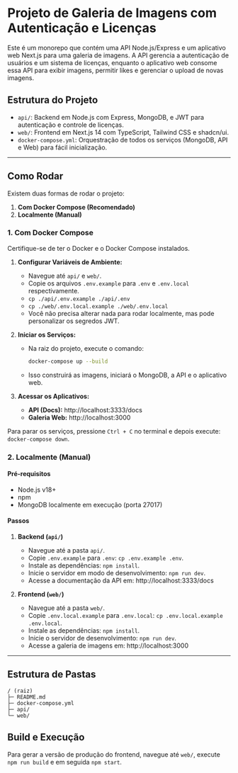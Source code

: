  
# Projeto de Galeria de Imagens com Autenticação e Licenças

Este é um monorepo que contém uma API Node.js/Express e um aplicativo web Next.js para uma galeria de imagens. A API gerencia a autenticação de usuários e um sistema de licenças, enquanto o aplicativo web consome essa API para exibir imagens, permitir likes e gerenciar o upload de novas imagens.

## Estrutura do Projeto

- `api/`: Backend em Node.js com Express, MongoDB, e JWT para autenticação e controle de licenças.
- `web/`: Frontend em Next.js 14 com TypeScript, Tailwind CSS e shadcn/ui.
- `docker-compose.yml`: Orquestração de todos os serviços (MongoDB, API e Web) para fácil inicialização.

---

## Como Rodar

Existem duas formas de rodar o projeto:

1.  **Com Docker Compose (Recomendado)**
2.  **Localmente (Manual)**

### 1. Com Docker Compose

Certifique-se de ter o Docker e o Docker Compose instalados.

1.  **Configurar Variáveis de Ambiente:**
    * Navegue até `api/` e `web/`.
    * Copie os arquivos `.env.example` para `.env` e `.env.local` respectivamente.
    * `cp ./api/.env.example ./api/.env`
    * `cp ./web/.env.local.example ./web/.env.local`
    * Você não precisa alterar nada para rodar localmente, mas pode personalizar os segredos JWT.

2.  **Iniciar os Serviços:**
    * Na raiz do projeto, execute o comando:
        ```bash
        docker-compose up --build
        ```
    * Isso construirá as imagens, iniciará o MongoDB, a API e o aplicativo web.

3.  **Acessar os Aplicativos:**
    * **API (Docs):** http://localhost:3333/docs
    * **Galeria Web:** http://localhost:3000

Para parar os serviços, pressione `Ctrl + C` no terminal e depois execute: `docker-compose down`.

### 2. Localmente (Manual)

#### Pré-requisitos

* Node.js v18+
* npm
* MongoDB localmente em execução (porta 27017)

#### Passos

1.  **Backend (`api/`)**
    * Navegue até a pasta `api/`.
    * Copie `.env.example` para `.env`: `cp .env.example .env`.
    * Instale as dependências: `npm install`.
    * Inicie o servidor em modo de desenvolvimento: `npm run dev`.
    * Acesse a documentação da API em: http://localhost:3333/docs

2.  **Frontend (`web/`)**
    * Navegue até a pasta `web/`.
    * Copie `.env.local.example` para `.env.local`: `cp .env.local.example .env.local`.
    * Instale as dependências: `npm install`.
    * Inicie o servidor de desenvolvimento: `npm run dev`.
    * Acesse a galeria de imagens em: http://localhost:3000

---

## Estrutura de Pastas

```
/ (raiz)
├─ README.md
├─ docker-compose.yml
├─ api/
└─ web/
```

<div class="note">
  <h2>Build e Execução</h2>
  <p>Para gerar a versão de produção do frontend, navegue até <code>web/</code>, execute <code>npm run build</code> e em seguida <code>npm start</code>.</p>
</div>
